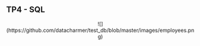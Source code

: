 ## TP4 - SQL

<p align="center">
  ![](https://github.com/datacharmer/test_db/blob/master/images/employees.png)
</p>

